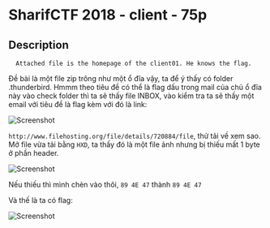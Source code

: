 # SharifCTF 2018 - client - 75p
## Description
```
  Attached file is the homepage of the client01. He knows the flag.
```
Đề bài là một file zip trông như một ổ đĩa vậy, ta để ý thấy có folder .thunderbird. Hmmm theo tiêu đề có thể là flag dấu trong mail của chủ ổ đĩa này vào check folder thì ta sẽ thấy file INBOX, vào kiểm tra ta sẽ thấy một email với tiêu đề là flag kèm với đó là link: 

![Screenshot](https://imgur.com/a/7cve0)


```http://www.filehosting.org/file/details/720884/file```, thử tải về xem sao.
Mở file vừa tải bằng `HXD`, ta thấy đó là một file ảnh nhưng bị thiếu mất 1 byte ở phần header.

![Screenshot](https://imgur.com/a/EqG3x)

Nếu thiếu thì mình chèn vào thôi, ```89 4E 47``` thành ```89 4E 47```

Và thế là ta có flag:

![Screenshot](https://github.com/BinhHuynh/CTF/blob/master/2018/sharif/forensics/client%2001/flag.png)
